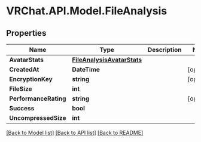 # VRChat.API.Model.FileAnalysis

## Properties

Name | Type | Description | Notes
------------ | ------------- | ------------- | -------------
**AvatarStats** | [**FileAnalysisAvatarStats**](FileAnalysisAvatarStats.md) |  | 
**CreatedAt** | **DateTime** |  | [optional] 
**EncryptionKey** | **string** |  | [optional] 
**FileSize** | **int** |  | 
**PerformanceRating** | **string** |  | [optional] 
**Success** | **bool** |  | 
**UncompressedSize** | **int** |  | 

[[Back to Model list]](../README.md#documentation-for-models) [[Back to API list]](../README.md#documentation-for-api-endpoints) [[Back to README]](../README.md)

